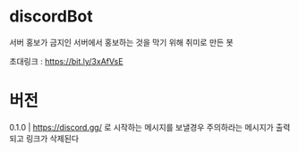 # discordBot
서버 홍보가 금지인 서버에서 홍보하는 것을 막기 위해 취미로 만든 봇

초대링크 : https://bit.ly/3xAfVsE

# 버전
0.1.0 | https://discord.gg/ 로 시작하는 메시지를 보낼경우 주의하라는 메시지가 출력되고 링크가 삭제된다
